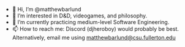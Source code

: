- 👋 Hi, I’m @matthewbarlund
- 👀 I’m interested in D&D, videogames, and philosophy.
- 🌱 I’m currently practicing medium-level Software Engineering.
- 📫 How to reach me: Discord (djheroboy) would probably be best. Alternatively, email me using matthewbarlund@csu.fullerton.edu
